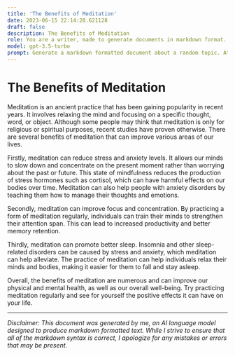 ```yaml
---
title: 'The Benefits of Meditation'
date: 2023-06-15 22:14:28.621128
draft: false
description: The Benefits of Meditation
role: You are a writer, made to generate documents in markdown format. It is very important that all of the documents you generate are in valid markdown format.
model: gpt-3.5-turbo
prompt: Generate a markdown formatted document about a random topic. At the bottom, include a disclaimer explaining that the document was generated by you. The first line of the document should be the title. Make sure that the entire document is in proper markdown format, using a mix of various tags to make the document visually appealing.
---
```


# The Benefits of Meditation

Meditation is an ancient practice that has been gaining popularity in recent years. It involves relaxing the mind and focusing on a specific thought, word, or object. Although some people may think that meditation is only for religious or spiritual purposes, recent studies have proven otherwise. There are several benefits of meditation that can improve various areas of our lives.

Firstly, meditation can reduce stress and anxiety levels. It allows our minds to slow down and concentrate on the present moment rather than worrying about the past or future. This state of mindfulness reduces the production of stress hormones such as cortisol, which can have harmful effects on our bodies over time. Meditation can also help people with anxiety disorders by teaching them how to manage their thoughts and emotions.

Secondly, meditation can improve focus and concentration. By practicing a form of meditation regularly, individuals can train their minds to strengthen their attention span. This can lead to increased productivity and better memory retention.

Thirdly, meditation can promote better sleep. Insomnia and other sleep-related disorders can be caused by stress and anxiety, which meditation can help alleviate. The practice of meditation can help individuals relax their minds and bodies, making it easier for them to fall and stay asleep.

Overall, the benefits of meditation are numerous and can improve our physical and mental health, as well as our overall well-being. Try practicing meditation regularly and see for yourself the positive effects it can have on your life.

---

*Disclaimer: This document was generated by me, an AI language model designed to produce markdown formatted text. While I strive to ensure that all of the markdown syntax is correct, I apologize for any mistakes or errors that may be present.*